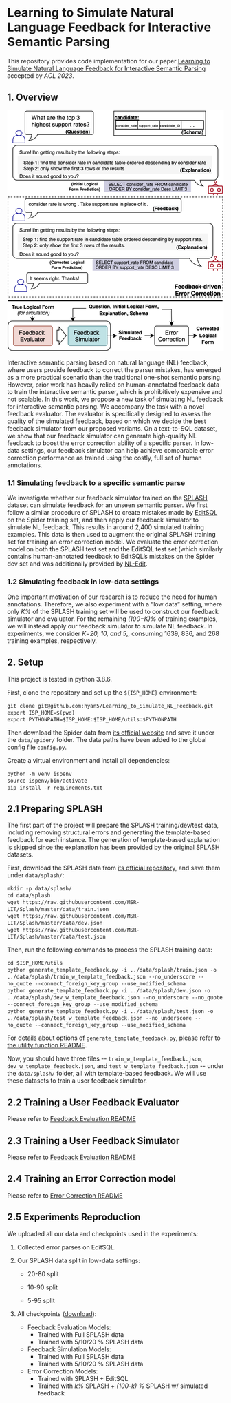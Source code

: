 # Learning to Simulate Natural Language Feedback for Interactive Semantic Parsing
This repository provides code implementation for our paper [Learning to Simulate Natural Language Feedback for Interactive Semantic Parsing](https://github.com/hyan5/Learning_to_Simulate_NL_Feedback.git) accepted by *ACL 2023*.

## 1. Overview
<p align="center">
<img src="overview.png" alt="Arch Overview" title="Overview" width="600"/>
</p>
Interactive semantic parsing based on natural language (NL) feedback, where users provide feedback to correct the parser mistakes, has emerged as a more practical scenario than the traditional one-shot semantic parsing. However, prior work has heavily relied on human-annotated feedback data to train the interactive semantic parser, which is prohibitively expensive and not scalable. In this work, we propose a new task of simulating NL feedback for interactive semantic parsing. We accompany the task with a novel feedback evaluator. The evaluator is specifically designed to assess the quality of the simulated feedback, based on which we decide the best feedback simulator from our proposed variants. On a text-to-SQL dataset, we show that our feedback simulator can generate high-quality NL feedback to boost the error correction ability of a specific parser. In low-data settings, our feedback simulator can help achieve comparable error correction performance as trained using the costly, full set of human annotations.

### 1.1 Simulating feedback to a specific semantic parse
We investigate whether our feedback simulator trained on the [SPLASH](https://aclanthology.org/2020.acl-main.187.pdf) dataset can simulate feedback for an unseen semantic parser. We first follow a similar procedure of SPLASH to create mistakes made by [EditSQL](https://arxiv.org/abs/1909.00786) on the Spider training set, and then apply our feedback simulator to simulate NL feedback. This results in around 2,400 simulated training examples. This data is then used to augment the original SPLASH training set for training an error correction model. We evaluate the error correction model on both the SPLASH test set and the EditSQL test set (which similarly contains human-annotated feedback to EditSQL’s mistakes on the Spider dev set and was additionally provided by [NL-Edit](https://arxiv.org/pdf/2103.14540.pdf).

### 1.2 Simulating feedback in low-data settings
One important motivation of our research is to reduce the need for human annotations. Therefore, we also experiment with a “low data” setting, where only *K%* of the SPLASH training set will be used to construct our feedback simulator and evaluator. For the remaining *(100−K)%* of training examples, we will instead apply our feedback simulator to simulate NL feedback. In experiments, we consider *K=20, 10, and 5*,, consuming 1639, 836, and 268 training examples, respectively.
## 2. Setup
This project is tested in python 3.8.6.

First, clone the repository and set up the `${ISP_HOME}` environment:
```
git clone git@github.com:hyan5/Learning_to_Simulate_NL_Feedback.git
export ISP_HOME=$(pwd)
export PYTHONPATH=$ISP_HOME:$ISP_HOME/utils:$PYTHONPATH
```

Then download the Spider data from [its official website](https://yale-lily.github.io/spider) and save it under the `data/spider/` folder. The data paths have been added to the global config file `config.py`.

Create a virtual environment and install all dependencies:
```
python -m venv ispenv 
source ispenv/bin/activate
pip install -r requirements.txt
```

## 2.1 Preparing SPLASH 
The first part of the project will prepare the SPLASH training/dev/test data, including removing structural errors and generating the template-based feedback for each instance. The generation of template-based explanation is skipped since the explanation has been provided by the original SPLASH datasets.

First, download the SPLASH data from [its official repository](https://github.com/MSR-LIT/Splash), and save them under `data/splash/`:
```
mkdir -p data/splash/
cd data/splash
wget https://raw.githubusercontent.com/MSR-LIT/Splash/master/data/train.json
wget https://raw.githubusercontent.com/MSR-LIT/Splash/master/data/dev.json
wget https://raw.githubusercontent.com/MSR-LIT/Splash/master/data/test.json
```

Then, run the following commands to process the SPLASH training data:
```
cd $ISP_HOME/utils
python generate_template_feedback.py -i ../data/splash/train.json -o ../data/splash/train_w_template_feedback.json --no_underscore --no_quote --connect_foreign_key_group --use_modified_schema
python generate_template_feedback.py -i ../data/splash/dev.json -o ../data/splash/dev_w_template_feedback.json --no_underscore --no_quote --connect_foreign_key_group --use_modified_schema
python generate_template_feedback.py -i ../data/splash/test.json -o ../data/splash/test_w_template_feedback.json --no_underscore --no_quote --connect_foreign_key_group --use_modified_schema
```
For details about options of `generate_template_feedback.py`, please refer to [the utility function README](utils/).

Now, you should have three files -- `train_w_template_feedback.json`, `dev_w_template_feedback.json`, and `test_w_template_feedback.json` -- under the `data/splash/` folder, all with template-based feedback. We will use these datasets to train a user feedback simulator.

## 2.2 Training a User Feedback Evaluator
Please refer to [Feedback Evaluation README](feedback_evaluation/)
## 2.3 Training a User Feedback Simulator
Please refer to [Feedback Evaluation README](feedback_simulation/)

## 2.4 Training an Error Correction model

Please refer to [Error Correction README](error_correction/)

## 2.5 Experiments Reproduction

We uploaded all our data and checkpoints used in the experiments:
1. Collected error parses on EditSQL.

2. Our SPLASH data split in low-data settings:

   - 20-80 split

   - 10-90 split

   - 5-95 split

3. All checkpoints ([download]()):
   - Feedback Evaluation Models:
     - Trained with Full SPLASH data
     - Trained with 5/10/20 % SPLASH data
   - Feedback Simulation Models:
     - Trained with Full SPLASH data
     - Trained with 5/10/20 % SPLASH data
   - Error Correction Models:
     - Trained with SPLASH + EditSQL
     - Trained with *k%* SPLASH + *(100-k) %* SPLASH w/ simulated feedback
   
   
